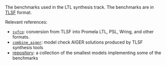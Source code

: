 The benchmarks used in the LTL synthesis track. The benchmarks are in [TLSF](https://arxiv.org/pdf/1604.02284.pdf) format.

Relevant references:
- [`syfco`](https://github.com/reactive-systems/syfco): conversion from TLSF into Promela LTL, PSL, Wring, and other formats.
- [`combine_aiger`](https://github.com/reactive-systems/aiger-ltl-model-checker): model check AIGER solutions produced by TLSF synthesis tools
- [repository](https://github.com/meyerphi/syntcomp-reference): a collection of the smallest models implementing some of the benchmarks
